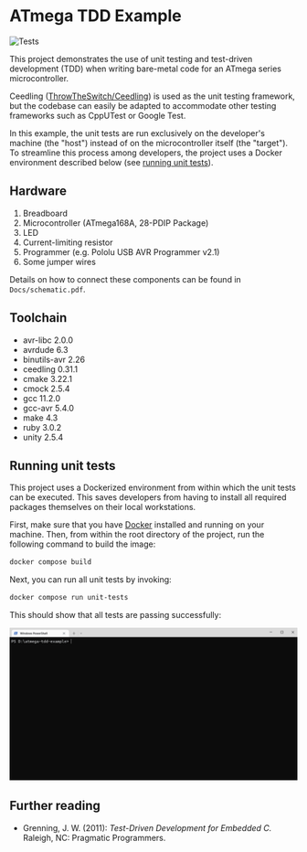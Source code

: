 # ATmega TDD Example

![Tests](https://github.com/prdktntwcklr/atmega-tdd-example/workflows/Tests/badge.svg)

This project demonstrates the use of unit testing and test-driven development
(TDD) when writing bare-metal code for an ATmega series microcontroller.

Ceedling ([ThrowTheSwitch/Ceedling](https://github.com/ThrowTheSwitch/Ceedling))
is used as the unit testing framework, but the codebase can easily be adapted
to accommodate other testing frameworks such as CppUTest or Google Test.

In this example, the unit tests are run exclusively on the developer's machine
(the "host") instead of on the microcontroller itself (the "target"). To
streamline this process among developers, the project uses a Docker environment
described below (see [running unit tests](#running-unit-tests)).

## Hardware

1. Breadboard
2. Microcontroller (ATmega168A, 28-PDIP Package)
3. LED
4. Current-limiting resistor
5. Programmer (e.g. Pololu USB AVR Programmer v2.1)
6. Some jumper wires

Details on how to connect these components can be found in
```Docs/schematic.pdf```.

## Toolchain

- avr-libc 2.0.0
- avrdude 6.3
- binutils-avr 2.26
- ceedling 0.31.1
- cmake 3.22.1
- cmock 2.5.4
- gcc 11.2.0
- gcc-avr 5.4.0
- make 4.3
- ruby 3.0.2
- unity 2.5.4

## Running unit tests

This project uses a Dockerized environment from within which the unit tests can
be executed. This saves developers from having to install all required
packages themselves on their local workstations.

First, make sure that you have [Docker](https://www.docker.com/get-started/)
installed and running on your machine. Then, from within the root directory of
the project, run the following command to build the image:

```bash
docker compose build
```

Next, you can run all unit tests by invoking:

```bash
docker compose run unit-tests
```

This should show that all tests are passing successfully:

![All unit tests ran successfully.](Docs/Img/run-unit-tests.gif)

## Further reading

- Grenning, J. W. (2011): *Test-Driven Development for Embedded C.* Raleigh, NC:
Pragmatic Programmers.
